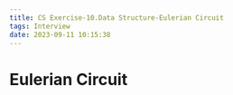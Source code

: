 ```yaml
---
title: CS Exercise-10.Data Structure-Eulerian Circuit
tags: Interview
date: 2023-09-11 10:15:38
---
```


# Eulerian Circuit
